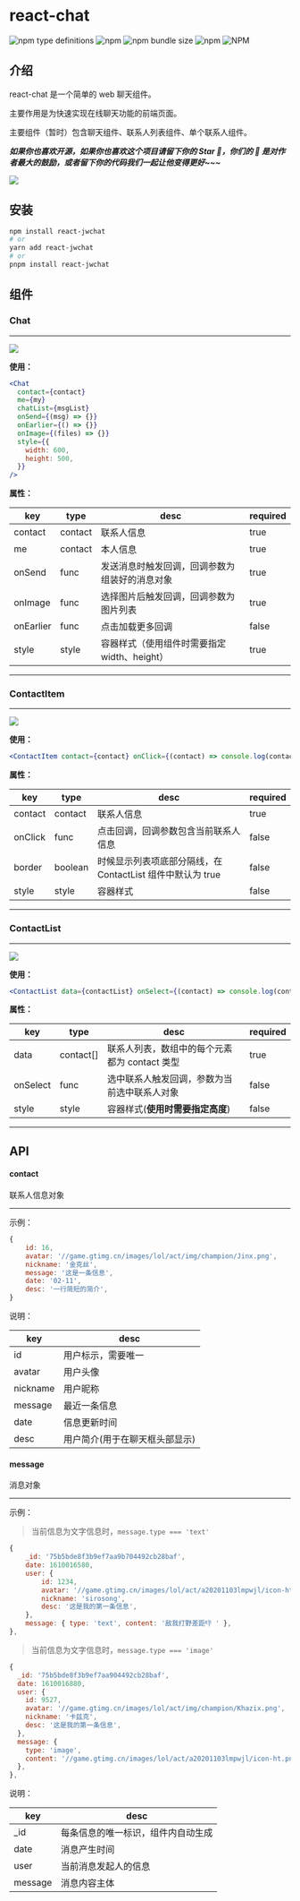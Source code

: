 # react-chat

![npm type definitions](https://img.shields.io/npm/types/react-jwchat?style=for-the-badge) ![npm](https://img.shields.io/npm/v/react-jwchat?style=for-the-badge&color=yellowgreen) ![npm bundle size](https://img.shields.io/bundlephobia/min/react-jwchat?color=success&style=for-the-badge) ![npm](https://img.shields.io/npm/dw/react-jwchat?style=for-the-badge&color=yellow) ![NPM](https://img.shields.io/npm/l/react-jwchat?color=orange&style=for-the-badge)

## 介绍

react-chat 是一个简单的 web 聊天组件。

主要作用是为快速实现在线聊天功能的前端页面。

主要组件（暂时）包含聊天组件、联系人列表组件、单个联系人组件。

**_如果你也喜欢开源，如果你也喜欢这个项目请留下你的 Star 🌟，你们的 🌟 是对作者最大的鼓励，或者留下你的代码我们一起让他变得更好~~~_**

![](https://p6-juejin.byteimg.com/tos-cn-i-k3u1fbpfcp/5af08366dd6b4e96a27af39387d2ca41~tplv-k3u1fbpfcp-watermark.image)

## 安装

```bash
npm install react-jwchat
# or
yarn add react-jwchat
# or
pnpm install react-jwchat
```

## 组件

### Chat

---

![](https://p9-juejin.byteimg.com/tos-cn-i-k3u1fbpfcp/33c1266b60c448c6ba22c9dea0dc65a1~tplv-k3u1fbpfcp-watermark.image)

**使用：**

```jsx
<Chat
  contact={contact}
  me={my}
  chatList={msgList}
  onSend={(msg) => {}}
  onEarlier={() => {}}
  onImage={(files) => {}}
  style={{
    width: 600,
    height: 500,
  }}
/>
```

**属性：**

| key       | type    | desc                                           | required |
| --------- | ------- | ---------------------------------------------- | -------- |
| contact   | contact | 联系人信息                                     | true     |
| me        | contact | 本人信息                                       | true     |
| onSend    | func    | 发送消息时触发回调，回调参数为组装好的消息对象 | true     |
| onImage   | func    | 选择图片后触发回调，回调参数为图片列表         | true     |
| onEarlier | func    | 点击加载更多回调                               | false    |
| style     | style   | 容器样式（使用组件时需要指定 width、height）   | true     |

---

### **ContactItem**

---

![](https://p9-juejin.byteimg.com/tos-cn-i-k3u1fbpfcp/8ff5d05c61e44312b1150f30a5e4a947~tplv-k3u1fbpfcp-watermark.image)

**使用：**

```jsx
<ContactItem contact={contact} onClick={(contact) => console.log(contact)} />
```

**属性：**

| key     | type    | desc                                                       | required |
| ------- | ------- | ---------------------------------------------------------- | -------- |
| contact | contact | 联系人信息                                                 | true     |
| onClick | func    | 点击回调，回调参数包含当前联系人信息                       | false    |
| border  | boolean | 时候显示列表项底部分隔线，在 ContactList 组件中默认为 true | false    |
| style   | style   | 容器样式                                                   | false    |

---

### **ContactList**

---

![](https://p9-juejin.byteimg.com/tos-cn-i-k3u1fbpfcp/0ad25d9fc5f34ec9a3a3c17730e7c784~tplv-k3u1fbpfcp-watermark.image)

**使用：**

```jsx
<ContactList data={contactList} onSelect={(contact) => console.log(contact)} />
```

**属性：**

| key      | type      | desc                                          | required |
| -------- | --------- | --------------------------------------------- | -------- |
| data     | contact[] | 联系人列表，数组中的每个元素都为 contact 类型 | true     |
| onSelect | func      | 选中联系人触发回调，参数为当前选中联系人对象  | false    |
| style    | style     | 容器样式(**使用时需要指定高度**)              | false    |

---

## API

#### contact

联系人信息对象

---

示例：

```javascript
{
    id: 16,
    avatar: '//game.gtimg.cn/images/lol/act/img/champion/Jinx.png',
    nickname: '金克丝',
    message: '这是一条信息',
    date: '02-11',
    desc: '一行简短的简介',
}
```

说明：

| key      | desc                           |
| -------- | ------------------------------ |
| id       | 用户标示，需要唯一             |
| avatar   | 用户头像                       |
| nickname | 用户昵称                       |
| message  | 最近一条信息                   |
| date     | 信息更新时间                   |
| desc     | 用户简介(用于在聊天框头部显示) |

#### message

消息对象

---

示例：

> 当前信息为文字信息时，`message.type === 'text'`

```javascript
{
    _id: '75b5bde8f3b9ef7aa9b704492cb28baf',
    date: 1610016580,
    user: {
        id: 1234,
        avatar: '//game.gtimg.cn/images/lol/act/a20201103lmpwjl/icon-ht.png',
        nickname: 'sirosong',
        desc: '这是我的第一条信息',
    },
    message: { type: 'text', content: '敌我打野差距👎 ' },
},
```

> 当前信息为文字信息时，`message.type === 'image'`

```javascript
{
  _id: '75b5bde8f3b9ef7aa904492cb28baf',
  date: 1610016880,
  user: {
    id: 9527,
    avatar: '//game.gtimg.cn/images/lol/act/img/champion/Khazix.png',
    nickname: '卡兹克',
    desc: '这是我的第一条信息',
  },
  message: {
    type: 'image',
    content: '//game.gtimg.cn/images/lol/act/a20201103lmpwjl/icon-ht.png',
  },
},
```

说明：

| key     | desc                               |
| ------- | ---------------------------------- |
| \_id    | 每条信息的唯一标识，组件内自动生成 |
| date    | 消息产生时间                       |
| user    | 当前消息发起人的信息               |
| message | 消息内容主体                       |
